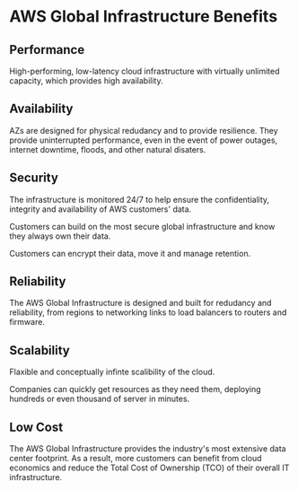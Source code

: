 # AWS Global Infrastructure Benefits

## Performance

High-performing, low-latency cloud infrastructure with virtually unlimited capacity, which provides high availability.

## Availability

AZs are designed for physical redudancy and to provide resilience. They provide uninterrupted performance, even in the event of power outages, internet downtime, floods, and other natural disaters.

## Security

The infrastructure is monitored 24/7 to help ensure the confidentiality, integrity and availability of AWS customers' data.

Customers can build on the most secure global infrastructure and know they always own their data.

Customers can encrypt their data, move it and manage retention.

## Reliability

The AWS Global Infrastructure is designed and built for redudancy and reliability, from regions to networking links to load balancers to routers and firmware.

## Scalability

Flaxible and conceptually infinte scalibility of the cloud.

Companies can quickly get resources as they need them, deploying hundreds or even thousand of server in minutes.

## Low Cost

The AWS Global Infrastructure provides the industry's most extensive data center footprint. As a result, more customers can benefit from cloud economics and reduce the Total Cost of Ownership (TCO) of their overall IT infrastructure.
